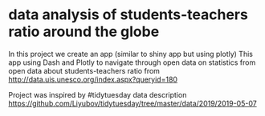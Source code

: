 # data analysis of students-teachers ratio around the globe

In this project we create an app (similar to shiny app but using plotly) 
This app using Dash and Plotly to navigate through open data on statistics from open data about students-teachers ratio from http://data.uis.unesco.org/index.aspx?queryid=180

Project was inspired by #tidytuesday data description https://github.com/Liyubov/tidytuesday/tree/master/data/2019/2019-05-07
